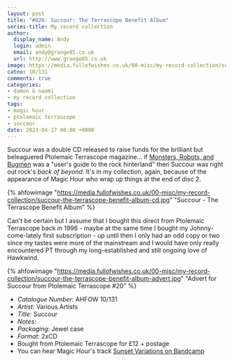 ```yaml
---
layout: post
title: "#026: Succour: The Terrascope Benefit Album"
series-title: My record collection
author:
  display_name: Andy
  login: admin
  email: andy@grange85.co.uk
  url: http://www.grange85.co.uk
image: https://media.fullofwishes.co.uk/00-misc/my-record-collection/succour-the-terrascope-benefit-album-cd.jpg
catno: 10/131
comments: true
categories:
- damon & naomi
- my record collection
tags:
- magic hour
- ptolemaic terrascope
- succour
date: 2023-04-17 00:00 +0000
---
```

Succour was a double CD released to raise funds for the brilliant but beleaguered Ptolemaic Terrascope magazine... if [Monsters, Robots, and Bugmen](/2023/02/20/my-record-collection-010-monsters-robots-and-bug-men-cd/) was a "user's guide to the rock hinterland" then Succour was right out rock's _back of beyond_. It's in my collection, again, because of the appearance of Magic Hour who wrap up things at the end of disc 2.

{% ahfowimage "https://media.fullofwishes.co.uk/00-misc/my-record-collection/succour-the-terrascope-benefit-album-cd.jpg" "Succour - The Terrascope Benefit Album" %}

Can't be certain but I assume that I bought this direct from Ptolemaic Terrascope back in 1996 - maybe at the same time I bought my Johnny-come-lately first subscription - up until then I only had an odd copy or two since my tastes were more of the mainstream and I would have only really encountered PT through my long-established and still ongoing love of Hawkwind.


{% ahfowimage "https://media.fullofwishes.co.uk/00-misc/my-record-collection/succour-the-terrascope-benefit-album-advert.jpg" "Advert for Succour from Ptolemaic Terrascope #20" %}

 - *Catalogue Number:* AHFOW 10/131
 - *Artist:* Various Artists
 - *Title:* Succour
 - *Notes:* 
 - *Packaging:* Jewel case
 - *Format:* 2xCD
 - Bought from Ptolemaic Terrascope for £12 + postage
 - You can hear Magic Hour's track [Sunset Variations on Bandcamp](https://magic-hour.bandcamp.com/track/sunset-variations)
